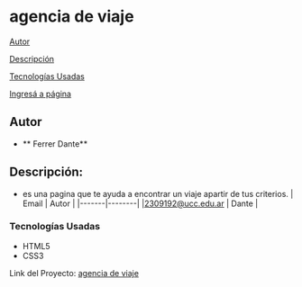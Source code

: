 # agencia de viaje

[Autor](#autor)

[Descripción](#descripción)

[Tecnologías Usadas](#tecnologías-usadas)

[Ingresá a página](https://ucc-labcompu2.github.io/proyecto2024-ferrer/)

## Autor
* ** Ferrer Dante**
## Descripción:
* es una pagina que te ayuda a encontrar un viaje apartir de tus criterios.
  | Email | Autor |
  |-------|--------|
  |2309192@ucc.edu.ar | Dante |
### Tecnologías Usadas
* HTML5
* CSS3

Link del Proyecto: [agencia de viaje](https://ucc-labcompu2.github.io/proyecto2024-ferrer/)
